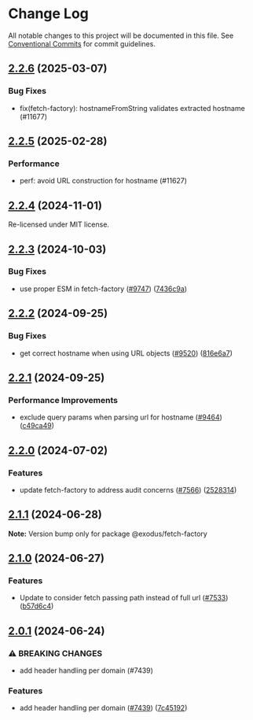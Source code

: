 # Change Log

All notable changes to this project will be documented in this file.
See [Conventional Commits](https://conventionalcommits.org) for commit guidelines.

## [2.2.6](https://github.com/ExodusMovement/hydra/compare/@exodus/fetch-factory@2.2.5...@exodus/fetch-factory@2.2.6) (2025-03-07)

### Bug Fixes

- fix(fetch-factory): hostnameFromString validates extracted hostname (#11677)

## [2.2.5](https://github.com/ExodusMovement/hydra/compare/@exodus/fetch-factory@2.2.4...@exodus/fetch-factory@2.2.5) (2025-02-28)

### Performance

- perf: avoid URL construction for hostname (#11627)

## [2.2.4](https://github.com/ExodusMovement/hydra/compare/@exodus/fetch-factory@2.2.3...@exodus/fetch-factory@2.2.4) (2024-11-01)

Re-licensed under MIT license.

## [2.2.3](https://github.com/ExodusMovement/exodus-hydra/compare/@exodus/fetch-factory@2.2.2...@exodus/fetch-factory@2.2.3) (2024-10-03)

### Bug Fixes

- use proper ESM in fetch-factory ([#9747](https://github.com/ExodusMovement/exodus-hydra/issues/9747)) ([7436c9a](https://github.com/ExodusMovement/exodus-hydra/commit/7436c9a770e022a4b9790057ee148ea4c4863a98))

## [2.2.2](https://github.com/ExodusMovement/exodus-hydra/compare/@exodus/fetch-factory@2.2.1...@exodus/fetch-factory@2.2.2) (2024-09-25)

### Bug Fixes

- get correct hostname when using URL objects ([#9520](https://github.com/ExodusMovement/exodus-hydra/issues/9520)) ([816e6a7](https://github.com/ExodusMovement/exodus-hydra/commit/816e6a79fb65d3c58813fadb4c71b73f7eb1296f))

## [2.2.1](https://github.com/ExodusMovement/exodus-hydra/compare/@exodus/fetch-factory@2.2.0...@exodus/fetch-factory@2.2.1) (2024-09-25)

### Performance Improvements

- exclude query params when parsing url for hostname ([#9464](https://github.com/ExodusMovement/exodus-hydra/issues/9464)) ([c49ca49](https://github.com/ExodusMovement/exodus-hydra/commit/c49ca49626eb8ab6975c8b19e466b7ca2971e8af))

## [2.2.0](https://github.com/ExodusMovement/exodus-hydra/compare/@exodus/fetch-factory@2.1.1...@exodus/fetch-factory@2.2.0) (2024-07-02)

### Features

- update fetch-factory to address audit concerns ([#7566](https://github.com/ExodusMovement/exodus-hydra/issues/7566)) ([2528314](https://github.com/ExodusMovement/exodus-hydra/commit/252831400bd9f5717819200e36148dfac678716e))

## [2.1.1](https://github.com/ExodusMovement/exodus-hydra/compare/@exodus/fetch-factory@2.1.0...@exodus/fetch-factory@2.1.1) (2024-06-28)

**Note:** Version bump only for package @exodus/fetch-factory

## [2.1.0](https://github.com/ExodusMovement/exodus-hydra/compare/@exodus/fetch-factory@2.0.1...@exodus/fetch-factory@2.1.0) (2024-06-27)

### Features

- Update to consider fetch passing path instead of full url ([#7533](https://github.com/ExodusMovement/exodus-hydra/issues/7533)) ([b57d6c4](https://github.com/ExodusMovement/exodus-hydra/commit/b57d6c41c19b2d0062643dc09013bdea92eb2812))

## [2.0.1](https://github.com/ExodusMovement/exodus-hydra/compare/@exodus/fetch-factory@1.0.0...@exodus/fetch-factory@2.0.1) (2024-06-24)

### ⚠ BREAKING CHANGES

- add header handling per domain (#7439)

### Features

- add header handling per domain ([#7439](https://github.com/ExodusMovement/exodus-hydra/issues/7439)) ([7c45192](https://github.com/ExodusMovement/exodus-hydra/commit/7c451924901bd118765bea8bc7e1bb6f8bf1b5f5))
